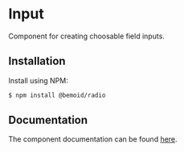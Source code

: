 # Input

Component for creating choosable field inputs.

## Installation

Install using NPM:

```bash
$ npm install @bemoid/radio
```

## Documentation

The component documentation can be found [here](//bemoid.org/docs/radio).
